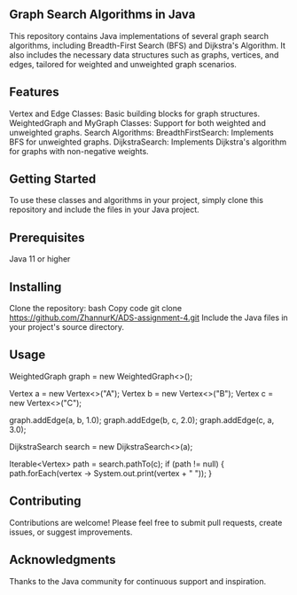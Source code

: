 ## Graph Search Algorithms in Java
This repository contains Java implementations of several graph search algorithms, including Breadth-First Search (BFS) and Dijkstra's Algorithm. It also includes the necessary data structures such as graphs, vertices, and edges, tailored for weighted and unweighted graph scenarios.

## Features
Vertex and Edge Classes: Basic building blocks for graph structures.
WeightedGraph and MyGraph Classes: Support for both weighted and unweighted graphs.
Search Algorithms:
BreadthFirstSearch: Implements BFS for unweighted graphs.
DijkstraSearch: Implements Dijkstra's algorithm for graphs with non-negative weights.
## Getting Started
To use these classes and algorithms in your project, simply clone this repository and include the files in your Java project.

## Prerequisites
Java 11 or higher
## Installing
Clone the repository:
bash
Copy code
git clone https://github.com/ZhannurK/ADS-assignment-4.git
Include the Java files in your project's source directory.
## Usage
WeightedGraph<String> graph = new WeightedGraph<>();

Vertex<String> a = new Vertex<>("A");
Vertex<String> b = new Vertex<>("B");
Vertex<String> c = new Vertex<>("C");

graph.addEdge(a, b, 1.0);
graph.addEdge(b, c, 2.0);
graph.addEdge(c, a, 3.0);

DijkstraSearch<String> search = new DijkstraSearch<>(a);

Iterable<Vertex<String>> path = search.pathTo(c);
if (path != null) {
    path.forEach(vertex -> System.out.print(vertex + " "));
}

## Contributing
Contributions are welcome! Please feel free to submit pull requests, create issues, or suggest improvements.

## Acknowledgments
Thanks to the Java community for continuous support and inspiration.
